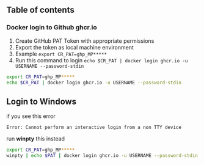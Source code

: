 ## Table of contents

### Docker login to Github ghcr.io
1. Create GitHub PAT Token with appropriate permissions
2. Export the token as local machine environment
3. Example ```export CR_PAT=ghp_MP*****```
4. Run this command to login ```echo $CR_PAT | docker login ghcr.io -u USERNAME --password-stdin```

```BASH
export CR_PAT=ghp_MP*****
echo $CR_PAT | docker login ghcr.io -u USERNAME --password-stdin
```

## Login to Windows
if you see this error
```CODE
Error: Cannot perform an interactive login from a non TTY device
```
run **winpty** this instead
```BASH
export CR_PAT=ghp_MP*****
winpty | echo $PAT | docker login ghcr.io -u USERNAME --password-stdin
```
